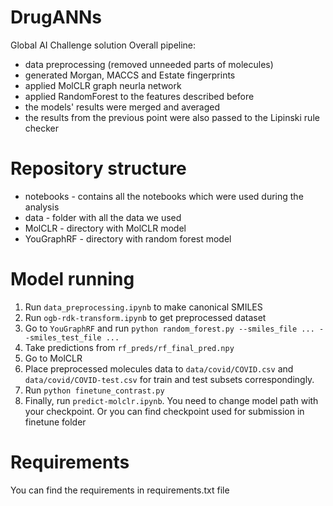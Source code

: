 # DrugANNs
Global AI Challenge solution
Overall pipeline:
* data preprocessing (removed unneeded parts of molecules)
* generated Morgan, MACCS and Estate fingerprints
* applied MolCLR graph neurla network
* applied RandomForest to the features described before
* the models' results were merged and averaged
* the results from the previous point were also passed to the Lipinski rule checker
# Repository structure
* notebooks - contains all the notebooks which were used during the analysis
* data - folder with all the data we used
* MolCLR - directory with MolCLR model
* YouGraphRF - directory with random forest model
# Model running
1. Run `data_preprocessing.ipynb` to make canonical SMILES
2. Run `ogb-rdk-transform.ipynb` to get preprocessed dataset
3. Go to `YouGraphRF` and run `python random_forest.py --smiles_file ... --smiles_test_file ...`
4. Take predictions from `rf_preds/rf_final_pred.npy`
5. Go to MolCLR
6. Place preprocessed molecules data to `data/covid/COVID.csv` and `data/covid/COVID-test.csv` for train and test subsets correspondingly.
7. Run `python finetune_contrast.py`
8. Finally, run `predict-molclr.ipynb`. You need to change model path with your checkpoint. Or you can find checkpoint used for submission in finetune folder
# Requirements
You can find the requirements in requirements.txt file 

